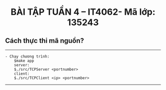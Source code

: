 # <h1 align="center">BÀI TẬP TUẦN 4 – IT4062- Mã lớp: 135243</h1>

## Cách thực thi mã nguồn?

---

```terminal
- Chạy chương trình:
    $make app
    server:
    $./src/TCPServer <portnumber>
    client:
    $./src/TCPClient <ip> <portnumber>
```

---
